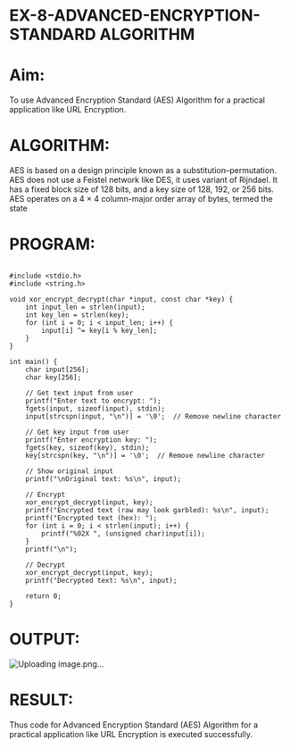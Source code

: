# EX-8-ADVANCED-ENCRYPTION-STANDARD ALGORITHM
# Aim:
To use Advanced Encryption Standard (AES) Algorithm for a practical application like URL Encryption.

# ALGORITHM:
AES is based on a design principle known as a substitution–permutation.
AES does not use a Feistel network like DES, it uses variant of Rijndael.
It has a fixed block size of 128 bits, and a key size of 128, 192, or 256 bits.
AES operates on a 4 × 4 column-major order array of bytes, termed the state
# PROGRAM:

```

#include <stdio.h>
#include <string.h>

void xor_encrypt_decrypt(char *input, const char *key) {
    int input_len = strlen(input);
    int key_len = strlen(key);
    for (int i = 0; i < input_len; i++) {
        input[i] ^= key[i % key_len];
    }
}

int main() {
    char input[256];
    char key[256];

    // Get text input from user
    printf("Enter text to encrypt: ");
    fgets(input, sizeof(input), stdin);
    input[strcspn(input, "\n")] = '\0';  // Remove newline character

    // Get key input from user
    printf("Enter encryption key: ");
    fgets(key, sizeof(key), stdin);
    key[strcspn(key, "\n")] = '\0';  // Remove newline character

    // Show original input
    printf("\nOriginal text: %s\n", input);

    // Encrypt
    xor_encrypt_decrypt(input, key);
    printf("Encrypted text (raw may look garbled): %s\n", input);
    printf("Encrypted text (hex): ");
    for (int i = 0; i < strlen(input); i++) {
        printf("%02X ", (unsigned char)input[i]);
    }
    printf("\n");

    // Decrypt
    xor_encrypt_decrypt(input, key);
    printf("Decrypted text: %s\n", input);

    return 0;
}

```

# OUTPUT:

![Uploading image.png…]()



# RESULT:

Thus code for Advanced Encryption Standard (AES) Algorithm for a practical application like URL Encryption is executed successfully.

